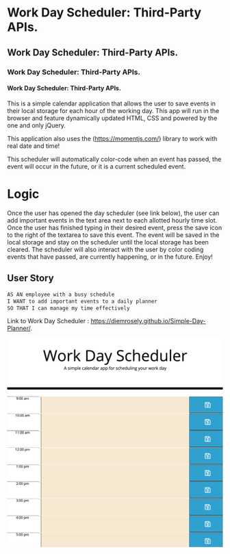 # Work Day Scheduler: Third-Party APIs.
## Work Day Scheduler: Third-Party APIs.
### Work Day Scheduler: Third-Party APIs.
#### Work Day Scheduler: Third-Party APIs.

This is a simple calendar application that allows the user to save events in their local storage for each hour of the working day.  This app will run in the browser and feature dynamically updated HTML, CSS and powered by the one and only jQuery.

This application also uses the (https://momentjs.com/) library to work with real date and time!

This scheduler will automatically color-code when an event has passed, the event will occur in the future, or it is a current scheduled event. 

# Logic 

Once the user has opened the day scheduler (see link below), the user can add important events in the text area next to each allotted hourly time slot.  Once the user has finished typing in their desired event, press the save icon to the right of the textarea to save this event.  The event will be saved in the local storage and stay on the scheduler until the local storage has been cleared.  The scheduler will also interact with the user by color coding events that have passed, are currently happening, or in the future.  Enjoy!

## User Story

```
AS AN employee with a busy schedule
I WANT to add important events to a daily planner
SO THAT I can manage my time effectively
```
Link to Work Day Scheduler : https://diemrosely.github.io/Simple-Day-Planner/.

![dayplanner.png](./Assets/dayplanner.png)
